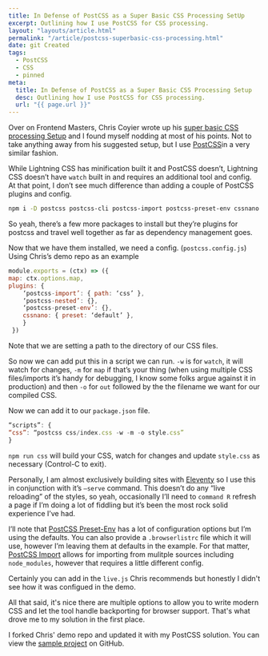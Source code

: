 ```yaml
---
title: In Defense of PostCSS as a Super Basic CSS Processing SetUp
excerpt: Outlining how I use PostCSS for CSS processing.
layout: "layouts/article.html"
permalink: "/article/postcss-superbasic-css-processing.html"
date: git Created
tags:
  - PostCSS
  - CSS
  - pinned  
meta:
  title: In Defense of PostCSS as a Super Basic CSS Processing Setup
  desc: Outlining how I use PostCSS for CSS processing.
  url: "{{ page.url }}"
---
```


Over on Frontend Masters, Chris Coyier wrote up his [super basic CSS processing Setup](https://frontendmasters.com/blog/fine-ill-use-a-super-basic-css-processing-setup/) and I found myself nodding at most of his points. Not to take anything away from his suggested setup, but I use [PostCSS](https://postcss.org)in a very similar fashion. 

While Lightning CSS has minification built it and PostCSS doesn’t, Lightning CSS doesn’t have `watch` built in and requires an additional tool and config. At that point, I don’t see much difference than adding a couple of PostCSS plugins and config.

```bash
npm i -D postcss postcss-cli postcss-import postcss-preset-env cssnano
```

So yeah, there’s a few more packages to install but they’re plugins for postcss and travel well together as far as dependency management goes.

Now that we have them installed, we need a config. (`postcss.config.js`) Using Chris’s demo repo as an example

```js
module.exports = (ctx) => ({
map: ctx.options.map,
plugins: {
    ‘postcss-import’: { path: ‘css’ },
    ‘postcss-nested’: {},
    ‘postcss-preset-env’: {},
    cssnano: { preset: ‘default’ },
    }
 })
```
Note that we are setting a path to the directory of our CSS files. 

So now we can add put this in a script we can run. `-w` is for `watch`, it will watch for changes,  `-m` for `map` if that’s your thing (when using multiple CSS files/imports it’s handy for debugging, I know some folks argue against it in production) and then `-o` for `out` followed by the the filename we want for our compiled CSS.

Now we can add it to our `package.json` file.

```js
“scripts”: {
“css”: “postcss css/index.css -w -m -o style.css”
}
```
`npm run css` will build your CSS, watch for changes and update `style.css` as necessary (Control-C to exit).

Personally, I am almost exclusively building sites with [Eleventy](https://www.11ty.dev/) so I use this in conjunction with it’s `—serve` command.  This doesn’t do any “live reloading” of the styles, so yeah, occasionally I’ll need to `command R` refresh a page if I’m doing a lot of fiddling but it’s been the most rock solid experience I’ve had.

I’ll note that [PostCSS Preset-Env](https://github.com/csstools/postcss-plugins/tree/main/plugin-packs/postcss-preset-env) has a lot of configuration options but I’m using the defaults. You can also provide a `.browserlistrc` file which it will use, however I’m leaving them at defaults in the example. For that matter, [PostCSS Import](https://github.com/postcss/postcss-import) allows for importing from mulitple sources including `node_modules`, however that requires a little different config.

Certainly you can add in the `live.js` Chris recommends but honestly I didn't see how it was configued in the demo.

All that said, it's nice there are multiple options to allow you to write modern CSS and let the tool handle backporting for browser support. That's what drove me to my solution in the first place.

I forked Chris' demo repo and updated it with my PostCSS solution. You can view the [sample project](https://github.com/miklb/simple-postcss-setup) on GitHub.


<a class="u-bridgy-fed" href="https://fed.brid.gy/" hidden="from-humans"></a>